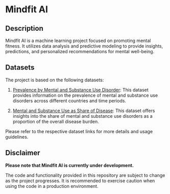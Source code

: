# Mindfit AI

## Description

Mindfit AI is a machine learning project focused on promoting mental fitness. It utilizes data analysis and predictive modeling to provide insights, predictions, and personalized recommendations for mental well-being.

## Datasets

The project is based on the following datasets:

1. [Prevalence by Mental and Substance Use Disorder](https://ourworldindata.org/grapher/prevalence-by-mental-and-substance-use-disorder): This dataset provides information on the prevalence of mental and substance use disorders across different countries and time periods.

2. [Mental and Substance Use as Share of Disease](https://ourworldindata.org/grapher/mental-and-substance-use-as-share-of-disease): This dataset offers insights into the share of mental and substance use disorders as a proportion of the overall disease burden.

Please refer to the respective dataset links for more details and usage guidelines.

## Disclaimer

**Please note that Mindfit AI is currently under development.**

The code and functionality provided in this repository are subject to change as the project progresses. It is recommended to exercise caution when using the code in a production environment.
